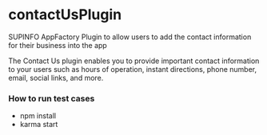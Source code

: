 # contactUsPlugin

SUPINFO AppFactory Plugin to allow users to add the contact information for their business into the app

The Contact Us plugin enables you to provide important contact information to your users such as hours of operation, instant directions, phone number, email, social links, and more.

### How to run test cases
- npm install
- karma start